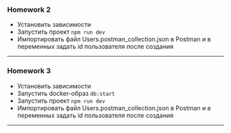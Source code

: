 ### Homework 2

- Установить зависимости
- Запустить проект `npm run dev`
- Импортировать файл Users.postman_collection.json в Postman и в переменных задать id пользователя после создания
<hr>

### Homework 3

- Установить зависимости
- Запустить docker-образ `db:start`
- Запустить проект `npm run dev`
- Импортировать файл Users.postman_collection.json в Postman и в переменных задать id пользователя после создания
<hr>
